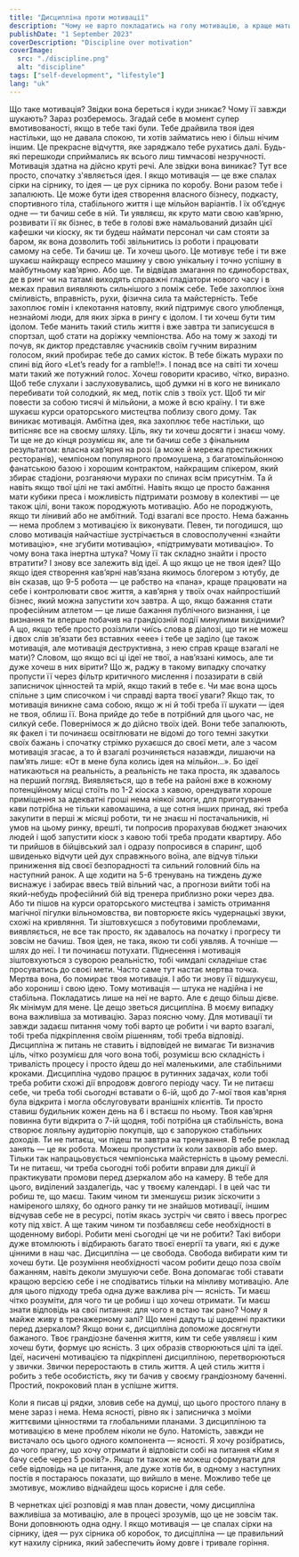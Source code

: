 ```yaml
---
title: "Дисципліна проти мотивації"
description: "Чому не варто покладатись на голу мотивацію, а краще мати залізну дисципліну"
publishDate: "1 September 2023"
coverDescription: "Discipline over motivation"
coverImage:
  src: "./discipline.png"
  alt: "discipline"
tags: ["self-development", "lifestyle"]
lang: "uk"
---
```


Що таке мотивація? Звідки вона береться і куди зникає? Чому її завжди шукають? Зараз розберемось. Згадай себе в момент супер вмотивованості, якщо в тебе такі були. Тебе драйвила твоя ідея настільки, що не давала спокою, ти хотів займатись нею і більш нічим іншим. Це прекрасне відчуття, яке заряджало тебе рухатись далі. Будь-які перешкоди сприймались як всього лиш тимчасові незручності. Мотивація здатна на дійсно круті речі. Але звідки вона виникає? Тут все просто, спочатку з'являється ідея. І якщо мотивація — це вже спалах сірки на сірнику, то ідея — це рух сірника по коробу. Вони разом тебе і запалюють. Це може бути ідея створення власного бізнесу, подкасту, спортивного тіла, стабільного життя і ще мільйон варіантів. І їх обʼєднує одне — ти бачиш себе в ній. Ти уявляєш, як круто мати свою кавʼярню, розвивати її як бізнес, в тебе в голові вже намальований дизайн цієї кафешки чи кіоску, як ти будеш наймати персонал чи сам стояти за баром, як вона дозволить тобі звільнитись із роботи і працювати самому на себе. Ти бачиш це. Ти хочеш цього. Це мотивує тебе і ти вже шукаєш найкращу еспресо машину у свою унікальну і точно успішну в майбутньому кавʼярню. Або ще. Ти відвідав змагання по єдиноборствах, де в ринг чи на татамі виходять справжні гладіатори нового часу і в межах правил виявляють сильнішого з поміж себе. Тебе захоплює їхня сміливість, вправність, рухи, фізична сила та майстерність. Тебе захоплює гомін і клекотання натовпу, який підтримує свого улюбленця, незнайомі люди, для яких зірка в рингу є ідолом. І ти хочеш бути тим ідолом. Тебе манить такий стиль життя і вже завтра ти записуєшся в спортзал, щоб стати на доріжку чемпіонства. Або на тому ж заході ти почув, як диктор представляє учасників своїм гучним виразним голосом, який пробирає тебе до самих кісток. В тебе біжать мурахи по спині від його «Let’s ready for a ramble!!». І понад все на світі ти хочеш мати такий же потужний голос. Хочеш говорити красиво, чітко, виразно. Щоб тебе слухали і заслуховувались, щоб думки ні в кого не виникало перебивати той солодкий, як мед, потік слів з твоїх уст. Щоб ти міг повести за собою тисячі й мільйони, а може й всю країну. І ти вже шукаєш курси ораторського мистецтва поблизу свого дому. Так виникає мотивація. Амбітна ідея, яка захоплює тебе настільки, що витісняє все на своєму шляху. Ціль, яку ти хочеш досягти і знаєш чому. Ти ще не до кінця розумієш як, але ти бачиш себе з фінальним результатом: власна кавʼярня на розі (а може й мережа престижних ресторанів), чемпіоном популярного промоушена, з багатомільйонною фанатською базою і хорошим контрактом, найкращим спікером, який збирає стадіони, розганяючи мурахи по спинах всім присутнім. Та й навіть якщо твої цілі не такі амбітні. Навіть якщо це просто бажання мати кубики преса і можливість підтримати розмову в колективі — це також цілі, вони також породжують мотивацію. Або не породжують, якщо ти лінивий або не амбітний. Тоді взагалі все просто. Нема бажаннь — нема проблем з мотивацією їх виконувати. Певен, ти погодишся, що слово мотивація найчастіше зустрічається в словосполученні «знайти мотивацію», «не згубити мотивацію», «підтримувати мотивацію». То чому вона така інертна штука? Чому її так складно знайти і просто втратити? І знову все залежить від ідеї. А що якщо це не твоя ідея? Що якщо ідея створення кавʼярні навʼязана якимось блогером з ютубу, де він сказав, що 9-5 робота — це рабство на «пана», краще працювати на себе і контролювати своє життя, а кавʼярня у твоїх очах найпростіший бізнес, який можна запустити хоч завтра. А що, якщо бажання стати професійним атлетом — це лише бажання публічного визнання, і це визнання ти вперше побачив на грандіозній події минулими вихідними? А що, якщо тебе просто розізлили чиїсь слова в діалозі, що ти не можеш і двох слів звʼязати без вставних «еее» і тебе це заділо (це також мотивація, але мотивація деструктивна, з нею справ краще взагалі не мати)? Словом, що якщо всі ці ідеї не твої, а навʼязані кимось, але ти дуже хочеш в них вірити? Що ж, раджу в такому випадку спочатку пропусти її через фільтр критичного мислення і позазирати в свій записничок цінностей та мрій, якщо такий в тебе є. Чи має вона щось спільне з цим списочком і чи справді варта твоєї уваги? Якщо так, то мотивація виникне сама собою, якщо ж ні й тобі треба її шукати — ідея не твоя, облиш її. Вона прийде до тебе в потрібний для цього час, не силкуй себе. Повернімося ж до дійсно твоїх ідей. Вони тебе запалюють, як факел і ти починаєш освітлювати не відомі до того темні закутки своїх бажань і спочатку стрімко рухаєшся до своєї мети, але з часом мотивація згасає, а то й взагалі розчиняється назавжди, лишаючи на памʼять лише: «От в мене була колись ідея на мільйон…». Бо ідеї натикаються на реальність, а реальність не така проста, як здавалось на перший погляд. Виявляється, що в тебе на районі вже в кожному потенційному місці стоїть по 1-2 кіоска з кавою, орендувати хороше приміщення за адекватні гроші нема ніякої змоги, для приготування кави потрібна не тільки кавомашина, а ще сотня інших принад, які треба закупити в перші ж місяці роботи, ти не знаєш ні постачальників, ні умов на цьому ринку, врешті, ти попросив прорахував бюджет знаючих людей і щоб запустити кіоск з кавою тобі треба продати квартиру. Або ти прийшов в бійцівський зал і одразу попросився в спаринг, щоб швиденько відчути цей дух справжнього воїна, але відчув тільки приниження від своєї безпорадності та сильний головний біль на наступний ранок. А ще ходити на 5-6 тренувань на тиждень дуже виснажує і забирає ввесь твій вільний час, а прогнози вийти тобі на який-небудь професійний бій від тренера приблизно роки через два. Або ти пішов на курси ораторського мистецтва і замість отримання магічної пігулки вільномовства, ви повторюєте якісь чудернацькі звуки, схожі на кривляння. Ти зіштовхуєшся з побутовими проблемами, виявляється, не все так просто, як здавалось на початку і прогресу ти зовсім не бачиш. Твоя ідея, не така, якою ти собі уявляв. А точніше — шлях до неї. І ти починаєш потухати. Піднесення і мотивація зіштовхуються з суворою реальністю, тобі чимдалі складніше стає просуватись до своєї мети. Часто саме тут настає мертва точка. Мертва вона, бо помирає твоя мотивація. І або ти знову її відшукуєш, або хорониш і свою ідею. Тому мотивація — штука не надійна і не стабільна. Покладатись лише на неї не варто. Але є дещо більш дієве. Як мінімум для мене. Це дещо зветься дисципліна. В моєму випадку вона важливіша за мотивацію. Зараз поясню чому. Для мотивації ти завжди задаєш питання чому тобі варто це робити і чи варто взагалі, тобі треба підкріплення своїм рішенням, тобі треба відповіді. Дисципліна ж питань не ставить і відповідей не вимагає Ти визначив ціль, чітко розумієш для чого вона тобі, розумієш всю складність і тривалість процесу і просто йдеш до неї маленькими, але стабільними кроками. Дисципліна чудово працює в рутинних задачах, коли тобі треба робити схожі дії впродовж довгого періоду часу. Ти не питаєш себе, чи треба тобі сьогодні вставати о 6-ій, щоб до 7-мої твоя кав'ярня була відкрита і могла обслуговувати вранішніх клієнтів. Ти просто ставиш будильник кожен день на 6 і встаєш по ньому. Твоя кавʼярня повинна бути відкрита о 7-ій щодня, тобі потрібна ця стабільність, вона створює лояльну аудиторію покупців, що є запорукою стабільних доходів. Ти не питаєш, чи підеш ти завтра на тренування. В тебе розклад занять — це як робота. Можеш пропустити їх коли захворів або вмер. Тільки так напрацьовується чемпіонська майстерність в цьому ремеслі. Ти не питаєш, чи треба сьогодні тобі робити вправи для дикції й практикувати промови перед дзеркалом або на камеру. В тебе для цього, виділений заздалегідь, час у твоєму календарі. І в цей час ти робиш те, що маєш. Таким чином ти зменшуєш ризик зіскочити з наміреного шляху, бо одного ранку ти не знайшов мотивації, іншим відчував себе не в ресурсі, потім якась зустріч чи свято і ввесь прогрес коту під хвіст. А ще таким чином ти позбавляєш себе необхідності в щоденному виборі. Робити мені сьогодні це чи не робити? Такі вибори дуже втомлюють і відбирають багато твоєї енергії та уваги, які є дуже цінними в наш час. Дисципліна — це свобода. Свобода вибирати ким ти хочеш бути. Це розуміння необхідності часом робити дещо поза своїм бажанням, навіть деколи змушуючи себе. Вона допомагає тобі ставати кращою версією себе і не сподіватись тільки на мінливу мотивацію. Але для цього підходу треба одна дуже важлива річ — ясність. Ти маєш чітко розуміти, для чого ти це робиш і що хочеш отримати. Ти маєш знати відповідь на свої питання: для чого я встаю так рано? Чому я майже живу в тренажерному залі? Що мені дадуть ці щоденні практики перед дзеркалом? Якщо вони є, дисципліна допоможе досягнути бажаного. Твоє грандіозне бачення життя, ким ти себе уявляєш і ким хочеш бути, формує цю ясність. З цих образів створюються цілі та ідеї. Ідеї, насичені мотивацією та підкріплені дисципліною, перетворюються у звички. Звички переростають в стиль життя. А цей стиль життя і робить з тебе особистість, яку ти бачив у своєму грандіозному баченні. Простий, покроковий план в успішне життя.

Коли я писав ці рядки, зловив себе на думці, що цього простого плану в мене зараз і нема. Нема ясності, рівно як і записничка з моїми життєвими цінностями та глобальними планами. З дисципліною та мотивацією в мене проблем ніколи не було. Натомість, завжди не вистачало ось цього одного компонента — ясності. Я хочу розібратись, до чого прагну, що хочу отримати й відповісти собі на питання «Ким я бачу себе через 5 років?». Якщо ти також не можеш сформувати для себе відповідь на це питання, але дуже хотів би, в одному з наступних постів я постараюсь показати, що вийшло в мене. Можливо тебе це змотивує, можливо віднайдеш щось корисне і для себе.

В чернетках цієї розповіді я мав план довести, чому дисципліна важливіша за мотивацію, але в процесі зрозумів, що це не зовсім так. Вони доповнюють одна одну. І якщо мотивація — це спалах сірки на сірнику, ідея — рух сірника об коробок, то дисціпліна — це правильний кут нахилу сірника, який забеспечить йому довге і тривале горіння.
